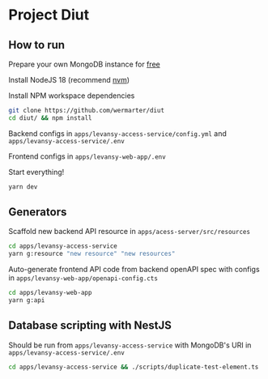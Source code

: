 # Project Diut

## How to run

Prepare your own MongoDB instance for [free](https://www.mongodb.com/atlas/database)

Install NodeJS 18 (recommend [nvm](https://github.com/nvm-sh/nvm))

Install NPM workspace dependencies

```bash
git clone https://github.com/wermarter/diut
cd diut/ && npm install
```

Backend configs in `apps/levansy-access-service/config.yml` and `apps/levansy-access-service/.env`

Frontend configs in `apps/levansy-web-app/.env`

Start everything!

```bash
yarn dev
```

## Generators

Scaffold new backend API resource in `apps/acess-server/src/resources`

```bash
cd apps/levansy-access-service
yarn g:resource "new resource" "new resources"
```

Auto-generate frontend API code from backend openAPI spec with configs in `apps/levansy-web-app/openapi-config.cts`

```bash
cd apps/levansy-web-app
yarn g:api
```

## Database scripting with NestJS

Should be run from `apps/levansy-access-service` with MongoDB's URI in `apps/levansy-access-service/.env`

```bash
cd apps/levansy-access-service && ./scripts/duplicate-test-element.ts
```
